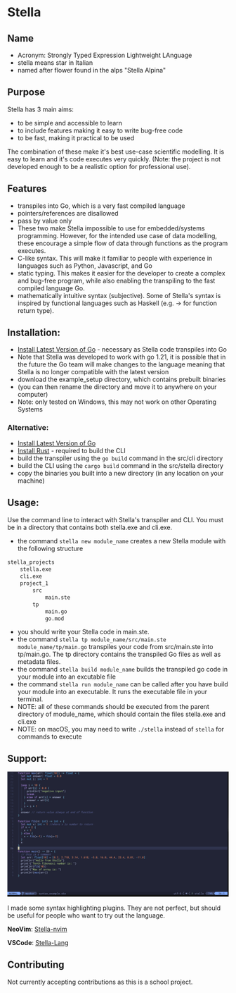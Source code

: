 # Stella

## Name

- Acronym: Strongly Typed Expression Lightweight LAnguage
- stella means star in Italian
- named after flower found in the alps "Stella Alpina"

## Purpose

Stella has 3 main aims:

- to be simple and accessible to learn
- to include features making it easy to write bug-free code
- to be fast, making it practical to be used

The combination of these make it's best use-case scientific modelling. It is easy to learn and it's code executes very quickly. (Note: the project is not developed enough to be a realistic option for professional use).

## Features

- transpiles into Go, which is a very fast compiled language
- pointers/references are disallowed
- pass by value only
- These two make Stella impossible to use for embedded/systems programming. However, for the intended use case of data modelling, these encourage a simple flow of data through functions as the program executes.
- C-like syntax. This will make it familiar to people with experience in languages such as Python, Javascript, and Go
- static typing. This makes it easier for the developer to create a complex and bug-free program, while also enabling the transpiling to the fast compiled language Go.
- mathematically intuitive syntax (subjective). Some of Stella's syntax is inspired by functional languages such as Haskell (e.g. -> for function return type).

## Installation:

- [Install Latest Version of Go](https://go.dev/doc/install) - necessary as Stella code transpiles into Go
- Note that Stella was developed to work with go 1.21, it is possible that in the future the Go team will make changes to the language meaning that Stella is no longer compatible with the latest version
- download the example_setup directory, which contains prebuilt binaries
- (you can then rename the directory and move it to anywhere on your computer)
- Note: only tested on Windows, this may not work on other Operating Systems

### Alternative:

- [Install Latest Version of Go](https://go.dev/doc/install)
- [Install Rust](https://www.rust-lang.org/tools/install) - required to build the CLI
- build the transpiler using the `go build` command in the src/cli directory
- build the CLI using the `cargo build` command in the src/stella directory
- copy the binaries you built into a new directory (in any location on your machine)

## Usage:

Use the command line to interact with Stella's transpiler and CLI. You must be in a directory that contains both stella.exe and cli.exe.

- the command `stella new module_name` creates a new Stella module with the following structure

```
stella_projects
    stella.exe
    cli.exe
    project_1
        src
            main.ste
        tp
            main.go
            go.mod

```

- you should write your Stella code in main.ste.
- the command `stella tp module_name/src/main.ste module_name/tp/main.go` transpiles your code from src/main.ste into tp/main.go. The tp directory contains the transpiled Go files as well as metadata files.
- the command `stella build module_name` builds the transpiled go code in your module into an excutable file
- the command `stella run module_name` can be called after you have build your module into an executable. It runs the executable file in your terminal.
- NOTE: all of these commands should be executed from the parent directory of module_name, which should contain the files stella.exe and cli.exe
- NOTE: on macOS, you may need to write `./stella` instead of `stella` for commands to execute

## Support:

![demo](demo.PNG)

I made some syntax highlighting plugins. They are not perfect, but should be useful for people who want to try out the language.

**NeoVim**: [Stella-nvim](https://github.com/all-c-a-p-s/Stella-nvim)

**VSCode**: [Stella-Lang](https://marketplace.visualstudio.com/items?itemName=StellaLang.stella-lang)

## Contributing

Not currently accepting contributions as this is a school project.
